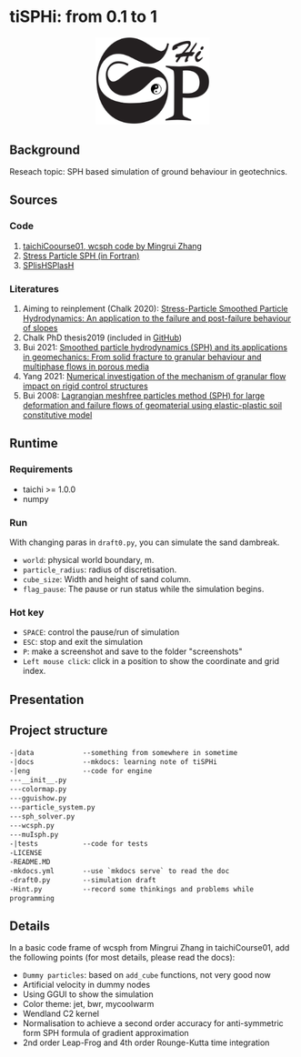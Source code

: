 # tiSPHi: from 0.1 to 1
<div align="center">
  <img width="200px" src="./docs/img/tiSPHi_logo.jpg">
</div>

## Background

Reseach topic: SPH based simulation of ground behaviour in geotechnics.

## Sources
### Code
1. [taichiCoourse01, wcsph code by Mingrui Zhang](https://github.com/erizmr/SPH_Taichi)
2. [Stress Particle SPH (in Fortran)](https://github.com/CaitlinChalk/Stress-Particle-SPH)
3. [SPlisHSPlasH](https://github.com/InteractiveComputerGraphics/SPlisHSPlasH)

### Literatures
1. Aiming to reinplement (Chalk 2020): [Stress-Particle Smoothed Particle Hydrodynamics: An application to the failure and post-failure behaviour of slopes](https://doi.org/10.1016/j.cma.2020.113034)
2. Chalk PhD thesis2019 (included in [GitHub](https://github.com/CaitlinChalk/Stress-Particle-SPH))
3. Bui 2021: [Smoothed particle hydrodynamics (SPH) and its applications in geomechanics: From solid fracture to granular behaviour and multiphase flows in porous media](https://doi.org/10.1016/j.compgeo.2021.104315)
4. Yang 2021: [Numerical investigation of the mechanism of granular flow impact on rigid control structures](https://doi.org/10.1007/s11440-021-01162-4)
5. Bui 2008: [Lagrangian meshfree particles method (SPH) for large deformation and failure flows of geomaterial using elastic-plastic soil constitutive model](https://doi.org/10.1002/nag.688)

## Runtime
### Requirements
* taichi >= 1.0.0
* numpy

### Run
With changing paras in `draft0.py`, you can simulate the sand dambreak.
* `world`: physical world boundary, m.
* `particle_radius`: radius of discretisation.
* `cube_size`: Width and height of sand column.
* `flag_pause`: The pause or run status while the simulation begins.

### Hot key
* `SPACE`: control the pause/run of simulation
* `ESC`: stop and exit the simulation
* `P`: make a screenshot and save to the folder "screenshots"
* `Left mouse click`: click in a position to show the coordinate and grid index.

## Presentation


## Project structure
```
-|data            --something from somewhere in sometime
-|docs            --mkdocs: learning note of tiSPHi
-|eng             --code for engine
---__init__.py
---colormap.py
---gguishow.py
---particle_system.py
---sph_solver.py
---wcsph.py
---muIsph.py
-|tests           --code for tests
-LICENSE
-README.MD
-mkdocs.yml       --use `mkdocs serve` to read the doc
-draft0.py        --simulation draft
-Hint.py          --record some thinkings and problems while programming
```

## Details
In a basic code frame of wcsph from Mingrui Zhang in taichiCourse01, add the following points (for most details, please read the docs):
* `Dummy particles`: based on `add_cube` functions, not very good now
* Artificial velocity in dummy nodes
* Using GGUI to show the simulation
* Color theme: jet, bwr, mycoolwarm
* Wendland C2 kernel
* Normalisation to achieve a second order accuracy for anti-symmetric form SPH formula of gradient approximation
* 2nd order Leap-Frog and 4th order Rounge-Kutta time integration

